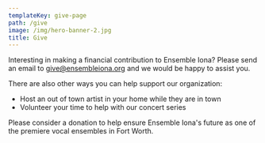 ```yaml
---
templateKey: give-page
path: /give
image: /img/hero-banner-2.jpg
title: Give
---
```

Interesting in making a financial contribution to Ensemble Iona? Please send an email to give@ensembleiona.org and we would be happy to assist you. 

There are also other ways you can help support our organization:

* Host an out of town artist in your home while they are in town
* Volunteer your time to help with our concert series

Please consider a donation to help ensure Ensemble Iona's future as one of the premiere vocal ensembles in Fort Worth.
